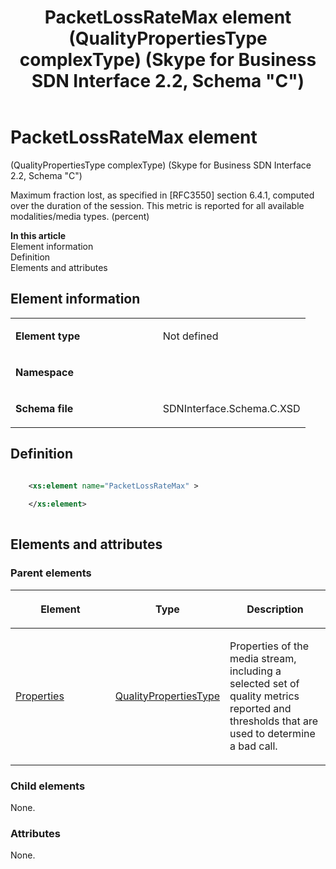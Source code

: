 ﻿---
title: PacketLossRateMax element (QualityPropertiesType complexType) (Skype for Business SDN Interface 2.2, Schema "C")
TOCTitle: PacketLossRateMax element
ms:assetid: 36ee4a9c-fd0a-00a8-b712-33c569e9b3c3
ms:mtpsurl: https://msdn.microsoft.com/en-us/library/Mt404808(v=office.16)
ms:contentKeyID: 68250720
ms.date: 08/24/2015
mtps_version: v=office.16
dev_langs:
- xml
---

# PacketLossRateMax element 

(QualityPropertiesType complexType) (Skype for Business SDN Interface 2.2, Schema \"C\")

Maximum fraction lost, as specified in \[RFC3550\] section 6.4.1, computed over the duration of the session. This metric is reported for all available modalities/media types. (percent)

**In this article**  
Element information  
Definition  
Elements and attributes  

## Element information

<table>
<colgroup>
<col style="width: 50%" />
<col style="width: 50%" />
</colgroup>
<tbody>
<tr class="odd">
<td><p><strong>Element type</strong></p></td>
<td><p>Not defined</p></td>
</tr>
<tr class="even">
<td><p><strong>Namespace</strong></p></td>
<td><p></p></td>
</tr>
<tr class="odd">
<td><p><strong>Schema file</strong></p></td>
<td><p>SDNInterface.Schema.C.XSD</p></td>
</tr>
</tbody>
</table>


## Definition

``` xml

    <xs:element name="PacketLossRateMax" >
    
    </xs:element>
  
```

## Elements and attributes

### Parent elements

<table>
<colgroup>
<col style="width: 33%" />
<col style="width: 33%" />
<col style="width: 33%" />
</colgroup>
<thead>
<tr class="header">
<th><p>Element</p></th>
<th><p>Type</p></th>
<th><p>Description</p></th>
</tr>
</thead>
<tbody>
<tr class="odd">
<td><p><a href="properties-element-qualitytype-complextype-skype-for-business-sdn-interface-2-2-schema-c.md">Properties</a></p></td>
<td><p><a href="qualitypropertiestype-complextype-skype-for-business-sdn-interface-2-2-schema-c.md">QualityPropertiesType</a></p></td>
<td><p>Properties of the media stream, including a selected set of quality metrics reported and thresholds that are used to determine a bad call.</p></td>
</tr>
</tbody>
</table>


### Child elements

None.

### Attributes

None.

